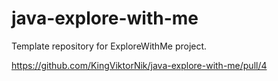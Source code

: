 # java-explore-with-me
Template repository for ExploreWithMe project.

https://github.com/KingViktorNik/java-explore-with-me/pull/4

